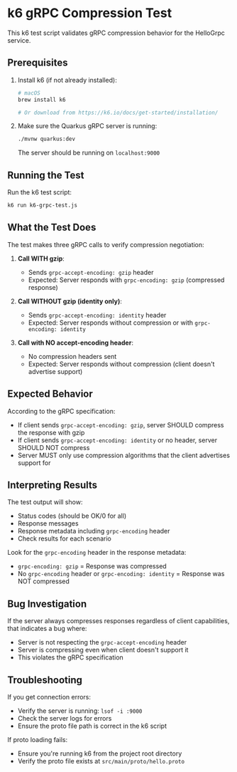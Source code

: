 # k6 gRPC Compression Test

This k6 test script validates gRPC compression behavior for the HelloGrpc service.

## Prerequisites

1. Install k6 (if not already installed):
   ```bash
   # macOS
   brew install k6
   
   # Or download from https://k6.io/docs/get-started/installation/
   ```

2. Make sure the Quarkus gRPC server is running:
   ```bash
   ./mvnw quarkus:dev
   ```
   
   The server should be running on `localhost:9000`

## Running the Test

Run the k6 test script:

```bash
k6 run k6-grpc-test.js
```

## What the Test Does

The test makes three gRPC calls to verify compression negotiation:

1. **Call WITH gzip**: 
   - Sends `grpc-accept-encoding: gzip` header
   - Expected: Server responds with `grpc-encoding: gzip` (compressed response)

2. **Call WITHOUT gzip (identity only)**:
   - Sends `grpc-accept-encoding: identity` header
   - Expected: Server responds without compression or with `grpc-encoding: identity`

3. **Call with NO accept-encoding header**:
   - No compression headers sent
   - Expected: Server responds without compression (client doesn't advertise support)

## Expected Behavior

According to the gRPC specification:
- If client sends `grpc-accept-encoding: gzip`, server SHOULD compress the response with gzip
- If client sends `grpc-accept-encoding: identity` or no header, server SHOULD NOT compress
- Server MUST only use compression algorithms that the client advertises support for

## Interpreting Results

The test output will show:
- Status codes (should be OK/0 for all)
- Response messages
- Response metadata including `grpc-encoding` header
- Check results for each scenario

Look for the `grpc-encoding` header in the response metadata:
- `grpc-encoding: gzip` = Response was compressed
- No `grpc-encoding` header or `grpc-encoding: identity` = Response was NOT compressed

## Bug Investigation

If the server always compresses responses regardless of client capabilities, that indicates a bug where:
- Server is not respecting the `grpc-accept-encoding` header
- Server is compressing even when client doesn't support it
- This violates the gRPC specification

## Troubleshooting

If you get connection errors:
- Verify the server is running: `lsof -i :9000`
- Check the server logs for errors
- Ensure the proto file path is correct in the k6 script

If proto loading fails:
- Ensure you're running k6 from the project root directory
- Verify the proto file exists at `src/main/proto/hello.proto`


